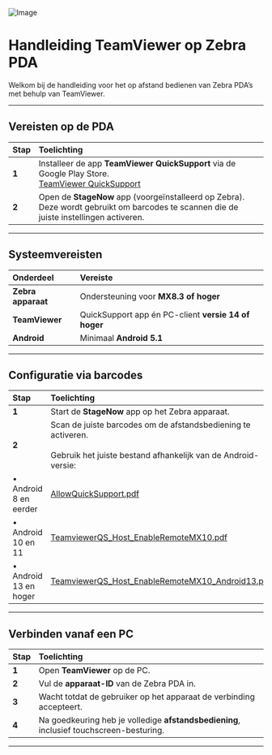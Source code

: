 ![Image](https://github.com/user-attachments/assets/b7a9c418-1a1d-40b8-ba68-3f7464bc63c9)

# Handleiding TeamViewer op Zebra PDA

Welkom bij de handleiding voor het op afstand bedienen van Zebra PDA’s met behulp van TeamViewer.

---

## Vereisten op de PDA

| Stap | Toelichting |
|:--|:--|
| **1** | Installeer de app **TeamViewer QuickSupport** via de Google Play Store. <br>[TeamViewer QuickSupport](https://play.google.com/store/apps/details?id=com.teamviewer.quicksupport.market) |
| **2** | Open de **StageNow** app (voorgeïnstalleerd op Zebra). Deze wordt gebruikt om barcodes te scannen die de juiste instellingen activeren. |

---

## Systeemvereisten

| Onderdeel | Vereiste |
|:--|:--|
| **Zebra apparaat** | Ondersteuning voor **MX8.3 of hoger** |
| **TeamViewer** | QuickSupport app én PC-client **versie 14 of hoger** |
| **Android** | Minimaal **Android 5.1** |

---

## Configuratie via barcodes

| Stap | Toelichting |
|:--|:--|
| **1** | Start de **StageNow** app op het Zebra apparaat. |
| **2** | Scan de juiste barcodes om de afstandsbediening te activeren. <br><br>Gebruik het juiste bestand afhankelijk van de Android-versie: |
| • Android 8 en eerder | [AllowQuickSupport.pdf](https://github.com/user-attachments/files/20575279/AllowQuickSupport.pdf) |
| • Android 10 en 11 | [TeamviewerQS_Host_EnableRemoteMX10.pdf](https://github.com/user-attachments/files/20575287/TeamviewerQS_Host_EnableRemoteMX10.pdf)|
| • Android 13 en hoger |[TeamviewerQS_Host_EnableRemoteMX10_Android13.pdf](https://github.com/user-attachments/files/20575291/TeamviewerQS_Host_EnableRemoteMX10_Android13.pdf)|

---

## Verbinden vanaf een PC

| Stap | Toelichting |
|:--|:--|
| **1** | Open **TeamViewer** op de PC. |
| **2** | Vul de **apparaat-ID** van de Zebra PDA in. |
| **3** | Wacht totdat de gebruiker op het apparaat de verbinding accepteert. |
| **4** | Na goedkeuring heb je volledige **afstandsbediening**, inclusief touchscreen-besturing. |

---
